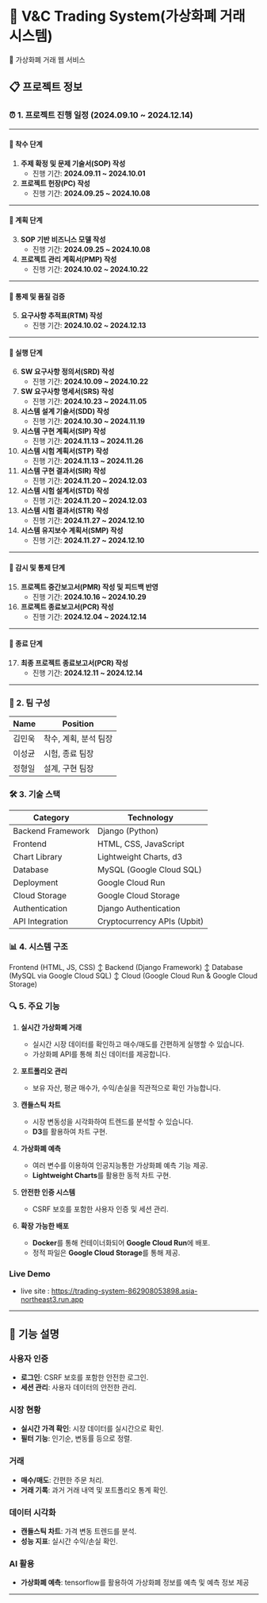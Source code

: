 # 🏦 V&C Trading System(가상화폐 거래 시스템)

💱 가상화폐 거래 웹 서비스

## 📋 프로젝트 정보

### ⏰ 1. 프로젝트 진행 일정 (2024.09.10 ~ 2024.12.14)

---

#### 📌 착수 단계
1. **주제 확정 및 문제 기술서(SOP) 작성**
   - 진행 기간: **2024.09.11 ~ 2024.10.01**
2. **프로젝트 헌장(PC) 작성**
   - 진행 기간: **2024.09.25 ~ 2024.10.08**

---

#### 📌 계획 단계
3. **SOP 기반 비즈니스 모델 작성**
   - 진행 기간: **2024.09.25 ~ 2024.10.08**
4. **프로젝트 관리 계획서(PMP) 작성**
   - 진행 기간: **2024.10.02 ~ 2024.10.22**

---

#### 📌 통제 및 품질 검증
5. **요구사항 추적표(RTM) 작성**
   - 진행 기간: **2024.10.02 ~ 2024.12.13**

---

#### 📌 실행 단계
6. **SW 요구사항 정의서(SRD) 작성**
   - 진행 기간: **2024.10.09 ~ 2024.10.22**
7. **SW 요구사항 명세서(SRS) 작성**
   - 진행 기간: **2024.10.23 ~ 2024.11.05**
8. **시스템 설계 기술서(SDD) 작성**
   - 진행 기간: **2024.10.30 ~ 2024.11.19**
9. **시스템 구현 계획서(SIP) 작성**
   - 진행 기간: **2024.11.13 ~ 2024.11.26**
10. **시스템 시험 계획서(STP) 작성**
    - 진행 기간: **2024.11.13 ~ 2024.11.26**
11. **시스템 구현 결과서(SIR) 작성**
    - 진행 기간: **2024.11.20 ~ 2024.12.03**
12. **시스템 시험 설계서(STD) 작성**
    - 진행 기간: **2024.11.20 ~ 2024.12.03**
13. **시스템 시험 결과서(STR) 작성**
    - 진행 기간: **2024.11.27 ~ 2024.12.10**
14. **시스템 유지보수 계획서(SMP) 작성**
    - 진행 기간: **2024.11.27 ~ 2024.12.10**

---

#### 📌 감시 및 통제 단계
15. **프로젝트 중간보고서(PMR) 작성 및 피드백 반영**
    - 진행 기간: **2024.10.16 ~ 2024.10.29**
16. **프로젝트 종료보고서(PCR) 작성**
    - 진행 기간: **2024.12.04 ~ 2024.12.14**

---

#### 📌 종료 단계
17. **최종 프로젝트 종료보고서(PCR) 작성**
    - 진행 기간: **2024.12.11 ~ 2024.12.14**

---

### 👥 2. 팀 구성
| Name | Position |
|------|----------|
| 김민욱 | 착수, 계획, 분석 팀장 |
| 이성균 | 시험, 종료 팀장 |
| 정형일 | 설계, 구현 팀장 |

### 🛠️ 3. 기술 스택
| **Category**        | **Technology**               |
|---------------------|------------------------------|
| Backend Framework   | Django (Python)              |
| Frontend            | HTML, CSS, JavaScript        |
| Chart Library       | Lightweight Charts, d3       |
| Database            | MySQL (Google Cloud SQL)     |
| Deployment          | Google Cloud Run             |
| Cloud Storage       | Google Cloud Storage         |
| Authentication      | Django Authentication        |
| API Integration     | Cryptocurrency APIs (Upbit)  |

### 📊 4. 시스템 구조
Frontend (HTML, JS, CSS) 
↕ 
Backend (Django Framework) 
↕ 
Database (MySQL via Google Cloud SQL) 
↕ 
Cloud (Google Cloud Run & Google Cloud Storage)

### 🔍 5. 주요 기능
1. **실시간 가상화폐 거래**
   - 실시간 시장 데이터를 확인하고 매수/매도를 간편하게 실행할 수 있습니다.
   - 가상화폐 API를 통해 최신 데이터를 제공합니다.

2. **포트폴리오 관리**
   - 보유 자산, 평균 매수가, 수익/손실을 직관적으로 확인 가능합니다.

3. **캔들스틱 차트**
   - 시장 변동성을 시각화하여 트렌드를 분석할 수 있습니다.
   - **D3**를 활용하여 차트 구현.

4. **가상화폐 예측**
   - 여러 변수를 이용하여 인공지능통한 가상화폐 예측 기능 제공.
   - **Lightweight Charts**를 활용한 동적 차트 구현.

4. **안전한 인증 시스템**
   - CSRF 보호를 포함한 사용자 인증 및 세션 관리.

5. **확장 가능한 배포**
   - **Docker**를 통해 컨테이너화되어 **Google Cloud Run**에 배포.
   - 정적 파일은 **Google Cloud Storage**를 통해 제공.

### Live Demo
- live site : https://trading-system-862908053898.asia-northeast3.run.app

---

## 📑 기능 설명

### 사용자 인증
- **로그인**: CSRF 보호를 포함한 안전한 로그인.
- **세션 관리**: 사용자 데이터의 안전한 관리.

### 시장 현황
- **실시간 가격 확인**: 시장 데이터를 실시간으로 확인.
- **필터 기능**: 인기순, 변동률 등으로 정렬.

### 거래
- **매수/매도**: 간편한 주문 처리.
- **거래 기록**: 과거 거래 내역 및 포트폴리오 통계 확인.

### 데이터 시각화
- **캔들스틱 차트**: 가격 변동 트렌드를 분석.
- **성능 지표**: 실시간 수익/손실 확인.

### AI 활용
- **가상화폐 예측**: tensorflow를 활용하여 가상화폐 정보를 예측 및 예측 정보 제공

---